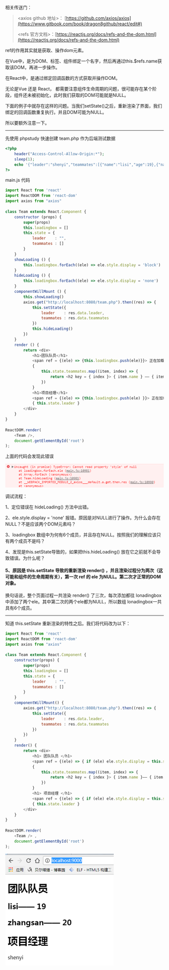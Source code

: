 相关传送门：

> &lt;axios github 地址&gt;： [https://github.com/axios/axios](https://www.gitbook.com/book/dragon8github/react/edit#)
>
> &lt;refs 官方文档&gt;：[https://reactjs.org/docs/refs-and-the-dom.html](https://reactjs.org/docs/refs-and-the-dom.html)

ref的作用其实就是获取、操作dom元素。

在Vue中，是为DOM、标签、组件绑定一个名字，然后再通过this.$refs.name获取该DOM，再进一步操作。

在React中，是通过绑定回调函数的方式获取并操作DOM。

无论是Vue 还是 React， 都需要注意组件生命周期的问题，很可能存在某个阶段，组件还未被初始化，此时我们获取的DOM可能就是NULL。

下面的例子中就存在这样的问题。当我们setState\(\)之后，重新渲染了界面，我们绑定的回调函数重复执行。并且DOM可能为NULL。

所以要额外注意一下。

---

先使用 phpstudy 快速创建 team.php 作为后端测试数据

```php
<?php 
    header("Access-Control-Allow-Origin:*");
    sleep(1);
    echo '{"leader":"shenyi","teammates":[{"name":"lisi","age":19},{"name":"zhangsan","age":20}]}';
?>
```

main.js 代码

```js
import React from 'react'
import ReactDOM from 'react-dom'
import axios from "axios"

class Team extends React.Component {
    constructor (props) {
        super(props)
        this.loadingbox = []
        this.state = {
            leader    : "",
            teammates : []            
        }
    }
    showLoading () {
        this.loadingbox.forEach((ele) => ele.style.display = 'block')
    }
    hideLoading () {
        this.loadingbox.forEach((ele) => ele.style.display = 'none')
    }
    componentWillMount () {
        this.showLoading()
        axios.get("http://localhost:8080/team.php").then((res) => {
            this.setState({
                leader    : res.data.leader,
                teammates : res.data.teammates
            })
            this.hideLoading()
        })
    }
    render () {
        return <div>
            <h1>团队队员</h1>
            <span ref = {(ele) => {this.loadingbox.push(ele)}}> 正在加载... </span>
            {
                this.state.teammates.map((item, index) => {
                    return <h2 key = { index }> { item.name } —— { item.age } </h2>
                })
            }
            <h1>项目经理</h1>
            <span ref = {(ele) => {this.loadingbox.push(ele) }}> 正在加载... </span>
            { this.state.leader }
        </div>
    }
}

ReactDOM.render(
    <Team />,
    document.getElementById('root')
);
```

上面的代码会发现此错误

![](/assets/oriimdmamamsd.png)

调试流程：

1、定位错误在 hideLoading\(\) 方法中出错。

2、ele.style.display = 'none' 报错。原因是对NULL进行了操作。为什么会存在NULL？不是应该两个DOM元素吗？

3、loadingbox 数组中为何有6个成员，并且存在NULL。按照我们的理解应该只有两个成员不是吗？

4、发现是this.setState导致的，如果把this.hideLoading\(\) 放在它之前就不会导致错误。为什么呢？

#### 5、**原因是 this.setState 导致的重新渲染 render\(\) ，并且渲染过程分为两次（这可能**和组件的生命周期有关）**，第一次 ref 的 ele 为NULL。第二次才正常的DOM对象。**

换句话说，整个页面过程一共渲染 render\(\) 了三次，每次添加都往 lonadingbox 中添加了两个ele。其中第二次的两个ele都为NULL，所以数组 lonadingbox一共具有6个成员。

---

知道 this.setState 重新渲染的特性之后。我们将代码改为以下：

```js
import React from 'react'
import ReactDOM from 'react-dom'
import axios from "axios"

class Team extends React.Component {
    constructor(props) {
        super(props)
        this.loadingbox = []
        this.state = {
            leader    : "",
            teammates : []
        }
    }
    componentWillMount() {
        axios.get("http://localhost:8080/team.php").then((res) => {
            this.setState({
                leader    : res.data.leader,
                teammates : res.data.teammates
            })
        })
    }
    render() {
        return <div>
            <h1> 团队队员 </h1> 
            <span ref = {(ele) => { if (ele) ele.style.display = this.state.teammates.length === 0 ? 'display' : 'none' }}> 正在加载... </span> 
            {
                this.state.teammates.map((item, index) => {
                    return <h2 key = { index }> { item.name }—— { item.age } </h2>
                })
            } 
            <h1> 项目经理 </h1> 
            <span ref = {(ele) => { if (ele) ele.style.display = this.state.leader === "" ? 'display' : 'none' }}> 正在加载... </span> 
            { this.state.leader } 
        </div>
    }
}

ReactDOM.render( 
    <Team /> ,
    document.getElementById('root')
);
```

![](/assets/uuffuckxiiajiasjidsaijds.png)

